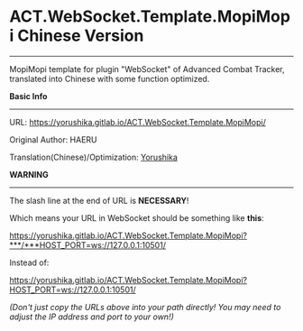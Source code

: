 # ACT.WebSocket.Template.MopiMopi Chinese Version
---

MopiMopi template for plugin "WebSocket" of Advanced Combat Tracker, translated into Chinese with some function optimized.

**Basic Info**

---

URL: https://yorushika.gitlab.io/ACT.WebSocket.Template.MopiMopi/

Original Author: HAERU

Translation(Chinese)/Optimization: [Yorushika](mailto:jeremiahshi@outlook.com)

**WARNING**

---

The slash line at the end of URL is **NECESSARY**! 

Which means your URL in WebSocket should be something like **this**: 

https://yorushika.gitlab.io/ACT.WebSocket.Template.MopiMopi?***/***HOST_PORT=ws://127.0.0.1:10501/

Instead of:

https://yorushika.gitlab.io/ACT.WebSocket.Template.MopiMopi?HOST_PORT=ws://127.0.0.1:10501/

*(Don't just copy the URLs above into your path directly! You may need to adjust the IP address and port to your own!)*